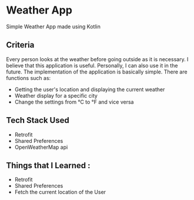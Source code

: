 # Weather App

Simple Weather App made using Kotlin

## Criteria
Every person looks at the weather before going outside as it is necessary. I believe that this application is useful. Personally, I can also use it in the future.
The implementation of the application is basically simple. There are functions such as:

* Getting the user's location and displaying the current weather
* Weather display for a specific city
* Change the settings from °C to °F and vice versa
## Tech Stack Used
* Retrofit
* Shared Preferences
* OpenWeatherMap api
## Things that I Learned :
* Retrofit
* Shared Preferences
* Fetch the  current location of the  User
